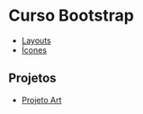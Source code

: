 # Curso Bootstrap

- [Layouts](https://github.com/adrianoleitedasilva/MaterialCursoBootstrap/02_Layout/ "Ver exemplos")
- [Ícones](https://github.com/adrianoleitedasilva/MaterialCursoBootstrap/03_Icons/ "Ver exemplos")

## Projetos
- [Projeto Art](https://adrianoleitedasilva.github.io/MaterialCursoBootstrap/04_Projeto_Art/ "Acessar o Projeto Art")
